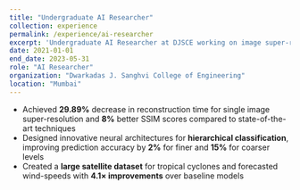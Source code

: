 ```yaml
---
title: "Undergraduate AI Researcher"
collection: experience
permalink: /experience/ai-researcher
excerpt: 'Undergraduate AI Researcher at DJSCE working on image super-resolution, cyclone forecasting, and hierarchical classification'
date: 2021-01-01
end_date: 2023-05-31
role: "AI Researcher"
organization: "Dwarkadas J. Sanghvi College of Engineering"
location: "Mumbai"
---
```


- Achieved **29.89%** decrease in reconstruction time for single image super-resolution and **8%** better SSIM scores compared to state-of-the-art techniques  
- Designed innovative neural architectures for **hierarchical classification**, improving prediction accuracy by **2%** for finer and **15%** for coarser levels  
- Created a **large satellite dataset** for tropical cyclones and forecasted wind-speeds with **4.1× improvements** over baseline models
